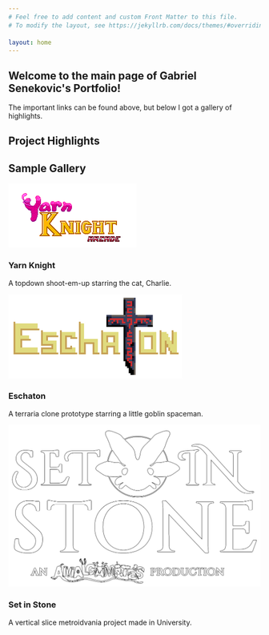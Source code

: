 ```yaml
---
# Feel free to add content and custom Front Matter to this file.
# To modify the layout, see https://jekyllrb.com/docs/themes/#overriding-theme-defaults

layout: home
---
```

<div class="main-container">
        <div class="main-content">
            <div class="home">
                <div class="content-box">
                    <h2 class="post-list-heading">Welcome to the main page of Gabriel Senekovic's Portfolio!</h2>
                    The important links can be found above, but below I got a gallery of highlights.
                </div>
                <div class="content-box">
                    <h2 class="post-list-heading">Project Highlights</h2>
                    <h2>Sample Gallery</h2>
                        <div class="portfolio-grid">
                            <!-- Pixel Art Item 1 -->
                            <div class="portfolio-item">
                                <a href="/pages/yarnknight.html">
                                    <img src="/assets/images/Yarn Knight/Title.png" alt="Sprite 1">
                                </a>
                                <h3>Yarn Knight</h3>
                                <p>A topdown shoot-em-up starring the cat, Charlie.</p>
                            </div>
                            <!-- Pixel Art Item 2 -->
                            <div class="portfolio-item">
                                <a href="/pages/eschaton.html">
                                    <img src="/assets/images/Eschaton/Title.png" alt="Sprite 1">
                                </a>
                                <h3>Eschaton</h3>
                                <p>A terraria clone prototype starring a little goblin spaceman.</p>
                            </div>
                            <!-- Pixel Art Item 3 -->
                            <div class="portfolio-item">
                                <a href="/pages/setinstone.html">
                                    <img src="/assets/images/Set in Stone/Title.png" alt="Sprite 1">
                                </a>
                                <h3>Set in Stone</h3>
                                <p>A vertical slice metroidvania project made in University.</p>
                            </div>
                        </div>
                </div>

